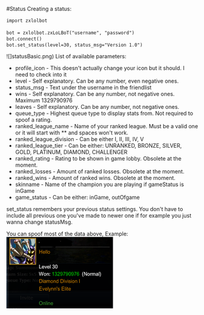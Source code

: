#Status
Creating a status:

    import zxlolbot

    bot = zxlolbot.zxLoLBoT("username", "password")
    bot.connect()
    bot.set_status(level=30, status_msg="Version 1.0")
![]statusBasic.png)
List of available parameters:

* profile_icon - This doesn't actually change your icon but it should. I need to check into it
* level - Self explanatory. Can be any number, even negative ones.
* status_msg - Text under the username in the friendlist
* wins - Self explanatory. Can be any number, not negative ones. Maximum 1329790976
* leaves - Self explanatory. Can be any number, not negative ones.
* queue_type - Highest queue type to display stats from. Not required to spoof a rating.
* ranked_league_name - Name of your ranked league. Must be a valid one or it will start with ** and spaces won't work.
* ranked_league_division - Can be either I, II, III, IV, V
* ranked_league_tier - Can be either: UNRANKED, BRONZE, SILVER, GOLD, PLATINUM, DIAMOND, CHALLENGER
* ranked_rating - Rating to be shown in game lobby. Obsolete at the moment.
* ranked_losses - Amount of ranked losses. Obsolete at the moment.
* ranked_wins - Amount of ranked wins. Obsolete at the moment.
* skinname - Name of the champion you are playing if gameStatus is inGame
* game_status - Can be either: inGame, outOfgame

set_status remembers your previous status settings. You don't have to include all previous one you've made to newer one if for example you just wanna change statusMsg.

You can spoof most of the data above, Example:
![](statusSpoof.png)
